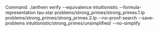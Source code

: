 Command: ./anthem verify --equivalence intuitionistic --formula-representation tau-star problems/strong_primes/strong_primes.1.lp problems/strong_primes/strong_primes.2.lp  --no-proof-search --save-problems intuitionistic/strong_primes/unsimplified/ --no-simplify